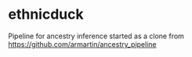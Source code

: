 # ethnicduck
Pipeline for ancestry inference
started as a clone from https://github.com/armartin/ancestry_pipeline
